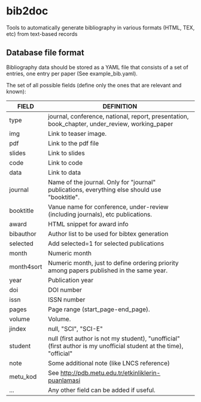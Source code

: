 # bib2doc
Tools to automatically generate bibliography in various formats (HTML, TEX, etc) from text-based records


## Database file format

Bibliography data should be stored as a YAML file that consists of a set of entries, one entry per paper 
(See example_bib.yaml).

The set of all possible fields (define only the ones that are relevant and known):

| FIELD        | DEFINITION |
| ------------ | --------- |
| type         | journal,  conference,  national,  report,  presentation,  book_chapter,  under_review,  working_paper|
| img          | Link to teaser image. |
| pdf          | Link to the pdf file|
| slides       | Link to slides|
| code         | Link to code|
| data         | Link to data|
| journal      | Name of the journal. Only for "journal" publications, everything else should use "booktitle".|
| booktitle    | Vanue name for conference, under-review (including journals), etc publications.|
| award        | HTML snippet for award info|
| bibauthor    | Author list to be used for bibtex generation|
| selected     | Add selected=1 for selected publications |
| month        | Numeric month|
| month4sort   | Numeric month, just to define ordering priority among papers published in the same year.|
| year         | Publication year|
| doi          | DOI number |
| issn         | ISSN number |
| pages        | Page range (start_page-end_page).|
| volume       | Volume. |
| jindex       | null,  "SCI",  "SCI-E"|
| student      | null (first author is not my student),  "unofficial" (first author is my unofficial student at the time),  "official"|
| note         | Some additional note (like LNCS reference)|
| metu_kod     | See http://pdb.metu.edu.tr/etkinliklerin-puanlamasi|
| ...          | Any other field can be added if useful.|

 

